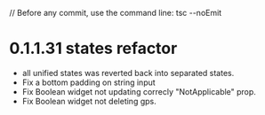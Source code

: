 // Before any commit, use the command line: tsc --noEmit

# 0.1.1.31 states refactor

- all unified states was reverted back into separated states.
- Fix a bottom padding on string input
- Fix Boolean widget not updating correcly "NotApplicable" prop.
- Fix Boolean widget not deleting gps.